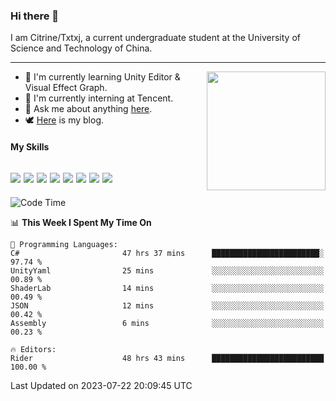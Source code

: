 ### Hi there 👋

I am Citrine/Txtxj, a current undergraduate student at the University of Science and Technology of China.

---

<img align="right" height="190" src="http://github-profile-summary-cards.vercel.app/api/cards/stats?username=txtxj&theme=vue">

- 🌱 I'm currently learning Unity Editor & Visual Effect Graph.
- 🐶 I'm currently interning at Tencent.
- 💬 Ask me about anything [here](https://github.com/txtxj/txtxj/issues).
- 🕊️ [Here](https://txtxj.top) is my blog.

#### My Skills

![](https://img.shields.io/badge/C%23-239120?logo=csharp&logoColor=fff)
![](https://img.shields.io/badge/Unity-000000?logo=unity&logoColor=fff)
![](https://img.shields.io/badge/Python-3e74a2?logo=python&logoColor=fff)
![](https://img.shields.io/badge/C++-65318e?logo=cplusplus&logoColor=fff)
![](https://img.shields.io/badge/C-5654a2?logo=c&logoColor=fff)
![](https://img.shields.io/badge/Blender-f5792a?logo=blender&logoColor=fff)
![](https://img.shields.io/badge/MS%20SQL-cc2927?logo=microsoftsqlserver&logoColor=fff)
![](https://img.shields.io/badge/My%20SQL-4479a1?logo=mysql&logoColor=fff)
---

<!--START_SECTION:waka-->
![Code Time](http://img.shields.io/badge/Code%20Time-1%2C182%20hrs%2051%20mins-blue)

📊 **This Week I Spent My Time On** 

```text
💬 Programming Languages: 
C#                       47 hrs 37 mins      ████████████████████████░   97.74 % 
UnityYaml                25 mins             ░░░░░░░░░░░░░░░░░░░░░░░░░   00.89 % 
ShaderLab                14 mins             ░░░░░░░░░░░░░░░░░░░░░░░░░   00.49 % 
JSON                     12 mins             ░░░░░░░░░░░░░░░░░░░░░░░░░   00.42 % 
Assembly                 6 mins              ░░░░░░░░░░░░░░░░░░░░░░░░░   00.23 % 

🔥 Editors: 
Rider                    48 hrs 43 mins      █████████████████████████   100.00 % 
```


 Last Updated on 2023-07-22 20:09:45 UTC
<!--END_SECTION:waka-->
